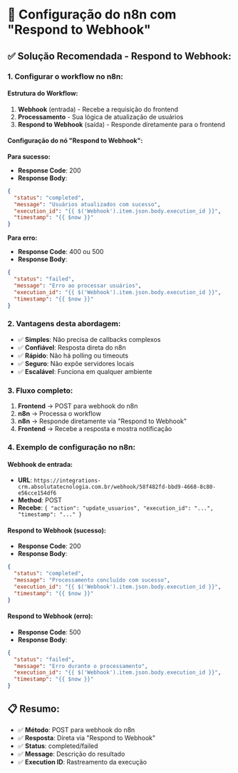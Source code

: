 # 🎯 Configuração do n8n com "Respond to Webhook"

## ✅ **Solução Recomendada - Respond to Webhook:**

### **1. Configurar o workflow no n8n:**

#### **Estrutura do Workflow:**

1. **Webhook** (entrada) - Recebe a requisição do frontend
2. **Processamento** - Sua lógica de atualização de usuários
3. **Respond to Webhook** (saída) - Responde diretamente para o frontend

#### **Configuração do nó "Respond to Webhook":**

**Para sucesso:**

- **Response Code**: 200
- **Response Body**:

```json
{
  "status": "completed",
  "message": "Usuários atualizados com sucesso",
  "execution_id": "{{ $('Webhook').item.json.body.execution_id }}",
  "timestamp": "{{ $now }}"
}
```

**Para erro:**

- **Response Code**: 400 ou 500
- **Response Body**:

```json
{
  "status": "failed",
  "message": "Erro ao processar usuários",
  "execution_id": "{{ $('Webhook').item.json.body.execution_id }}",
  "timestamp": "{{ $now }}"
}
```

### **2. Vantagens desta abordagem:**

- ✅ **Simples**: Não precisa de callbacks complexos
- ✅ **Confiável**: Resposta direta do n8n
- ✅ **Rápido**: Não há polling ou timeouts
- ✅ **Seguro**: Não expõe servidores locais
- ✅ **Escalável**: Funciona em qualquer ambiente

### **3. Fluxo completo:**

1. **Frontend** → POST para webhook do n8n
2. **n8n** → Processa o workflow
3. **n8n** → Responde diretamente via "Respond to Webhook"
4. **Frontend** → Recebe a resposta e mostra notificação

### **4. Exemplo de configuração no n8n:**

#### **Webhook de entrada:**

- **URL**: `https://integrations-crm.absolutatecnologia.com.br/webhook/58f482fd-bbd9-4668-8c80-e56cce154df6`
- **Method**: POST
- **Recebe**: `{ "action": "update_usuarios", "execution_id": "...", "timestamp": "..." }`

#### **Respond to Webhook (sucesso):**

- **Response Code**: 200
- **Response Body**:

```json
{
  "status": "completed",
  "message": "Processamento concluído com sucesso",
  "execution_id": "{{ $('Webhook').item.json.body.execution_id }}",
  "timestamp": "{{ $now }}"
}
```

#### **Respond to Webhook (erro):**

- **Response Code**: 500
- **Response Body**:

```json
{
  "status": "failed",
  "message": "Erro durante o processamento",
  "execution_id": "{{ $('Webhook').item.json.body.execution_id }}",
  "timestamp": "{{ $now }}"
}
```

## 📋 **Resumo:**

- ✅ **Método**: POST para webhook do n8n
- ✅ **Resposta**: Direta via "Respond to Webhook"
- ✅ **Status**: completed/failed
- ✅ **Message**: Descrição do resultado
- ✅ **Execution ID**: Rastreamento da execução

